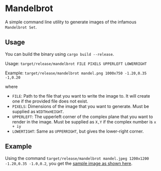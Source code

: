 # Mandelbrot

A simple command line utility to generate images of the infamous `Mandelbrot Set`.

## Usage

You can build the binary using `cargo build --release`.

Usage: `target/release/mandelbrot FILE PIXELS UPPERLEFT LOWERRIGHT`

Example: `target/release/mandelbrot mandel.png 1000x750 -1.20,0.35 -1,0.20`

where

- `FILE`: Path to the file that you want to write the image to. It will create one if the provided file does not exist.
- `PIXELS`: Dimensions of the image that you want to generate. Must be supplied as `WIDTHxHEIGHT`.
- `UPPERLEFT`: The upperleft corner of the complex plane that you want to render in the image. Must be supplied as `X,Y` if the complex number is `x + iy`
- `LOWERTIGHT`: Same as `UPPERRIGHT`, but gives the lower-right corner.

## Example

Using the command `target/release/mandelbrot mandel.jpeg 1200x1200 -1.20,0.35 -1.0,0.2`, you get the [sample image as shown here](./mandel.jpeg).
